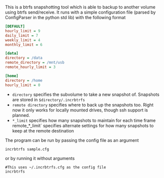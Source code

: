 This is a btrfs snapshotting tool which is able to backup to another volume using btrfs send/receive. It runs with a simple configuration file (parsed by ConfigParser in the python std lib) with the following format 

```INI
[DEFAULT]
hourly_limit = 9
daily_limit = 7
weekly_limit = 4
monthly_limit = 6

[data]
directory = /data
remote_directory = /mnt/usb
remote_hourly_limit = 3

[home]
directory = /home
hourly_limit = 0
```

- `directory` specifies the subvolume to take a new snapshot of. Snapshots are stored in `$directory/.incrbtrfs`
- `remote directory` specifies where to back up the snapshots too. Right now it only works for locally mounted drives, though ssh support is planned. 
- `*_limit` specifies how many snapshots to maintain for each time frame
` `remote_*_limit` specifies alternate settings for how many snapshots to keep at the remote destination

The program can be run by passing the config file as an argument

```sh
incrbtrfs sample.cfg
```
or by running it without arguments
```
#This uses ~/.incrbtrfs.cfg as the config file
incrbtrfs
```

